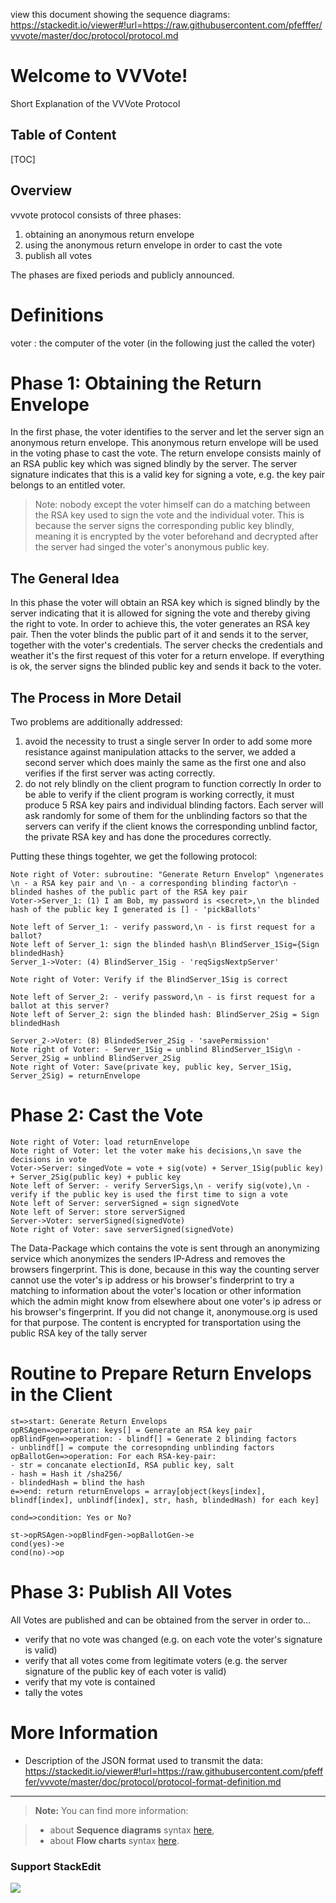 view this document showing the sequence diagrams: https://stackedit.io/viewer#!url=https://raw.githubusercontent.com/pfefffer/vvvote/master/doc/protocol/protocol.md

Welcome to VVVote!
===================

Short Explanation of the VVVote Protocol

Table of Content
-----------------------
[TOC]

Overview
-------------

vvvote protocol consists of three phases:

 1. obtaining an anonymous return envelope 
 2. using the anonymous return envelope in order to cast the vote
 3. publish all votes 

The phases are fixed periods and publicly announced.

# Definitions
voter
:	the computer of the voter (in the following just the called the voter)

# Phase 1: Obtaining the Return Envelope

In the first phase, the voter identifies to the server and let the server sign an anonymous return envelope. This anonymous return envelope will be used in the voting phase to cast the vote.
The return envelope consists mainly of an RSA public key which was signed blindly by the server. The server signature indicates that this is a valid key for signing a vote, e.g. the key pair belongs to an entitled voter.
>Note: nobody except the voter himself can do a matching between the RSA key used to sign the vote and the individual voter. This is because the server signs the corresponding public key blindly, meaning it is encrypted by the voter beforehand and decrypted after the server had singed the voter's anonymous public key. 

## The General Idea

In this phase the voter will obtain an RSA key which is signed blindly by the server indicating that it is allowed for signing the vote and thereby giving the right to vote.
In order to achieve this, the voter generates an RSA key pair. Then the voter blinds the public part of it and sends it to the server, together with the voter's credentials. 
The server checks the credentials and weather it's the first request of this voter for a return envelope. If everything is ok, the server signs the blinded public key and sends it back to the voter.

## The Process in More Detail
Two problems are additionally addressed:

1. avoid the necessity to trust a single server
In order to add some more resistance against manipulation attacks to the server, we added a second server which does mainly the same as the first one and also verifies if the first server was acting correctly. 
2. do not rely blindly on the client program to function correctly
In order to be able to verify if the client program is working correctly, it must produce 5 RSA key pairs and individual blinding factors. Each server will ask randomly for some of them for the unblinding factors so that the servers can verify if the client knows the corresponding unblind factor, the private RSA key and has done the procedures correctly.

Putting these things togehter, we get the following protocol:


```sequence
Note right of Voter: subroutine: "Generate Return Envelop" \ngenerates \n - a RSA key pair and \n - a corresponding blinding factor\n - blinded hashes of the public part of the RSA key pair
Voter->Server_1: (1) I am Bob, my password is <secret>,\n the blinded hash of the public key I generated is [] - 'pickBallots'

Note left of Server_1: - verify password,\n - is first request for a ballot?
Note left of Server_1: sign the blinded hash\n BlindServer_1Sig={Sign blindedHash}
Server_1->Voter: (4) BlindServer_1Sig - 'reqSigsNextpServer'

Note right of Voter: Verify if the BlindServer_1Sig is correct

Note left of Server_2: - verify password,\n - is first request for a ballot at this server?
Note left of Server_2: sign the blinded hash: BlindServer_2Sig = Sign blindedHash

Server_2->Voter: (8) BlindedServer_2Sig - 'savePermission'
Note right of Voter: - Server_1Sig = unblind BlindServer_1Sig\n - Server_2Sig = unblind BlindServer_2Sig
Note right of Voter: Save(private key, public key, Server_1Sig, Server_2Sig) = returnEnvelope
```

# Phase 2: Cast the Vote
```sequence
Note right of Voter: load returnEnvelope
Note right of Voter: let the voter make his decisions,\n save the decisions in vote
Voter->Server: singedVote = vote + sig(vote) + Server_1Sig(public key) + Server_2Sig(public key) + public key
Note left of Server: - verify ServerSigs,\n - verify sig(vote),\n - verify if the public key is used the first time to sign a vote
Note left of Server: serverSigned = sign signedVote
Note left of Server: store serverSigned 
Server->Voter: serverSigned(signedVote) 
Note right of Voter: save serverSigned(signedVote)
```
The Data-Package which contains the vote is sent through an anonymizing service which anonymizes the senders IP-Adress and removes the browsers fingerprint. This is done, because in this way the counting server cannot use the voter's ip address or his browser's finderprint to try a matching to information about the voter's location or other information which the admin might know from elsewhere about one voter's ip adress or his browser's fingerprint. If you did not change it, anonymouse.org is used for that purpose.
The content is encrypted for transportation using the public RSA key of the tally server


# Routine to Prepare Return Envelops in the Client 
```flow
st=>start: Generate Return Envelops
opRSAgen=>operation: keys[] = Generate an RSA key pair
opBlindFgen=>operation: - blindf[] = Generate 2 blinding factors 
- unblindf[] = compute the corresopnding unblinding factors
opBallotGen=>operation: For each RSA-key-pair:
- str = concanate electionId, RSA public key, salt
- hash = Hash it /sha256/
- blindedHash = blind the hash
e=>end: return returnEnvelops = array[object(keys[index], blindf[index], unblindf[index], str, hash, blindedHash) for each key]

cond=>condition: Yes or No?

st->opRSAgen->opBlindFgen->opBallotGen->e
cond(yes)->e
cond(no)->op
```

# Phase 3: Publish All Votes
All Votes are published and can be obtained from the server in order to...

 - verify that no vote was changed (e.g. on each vote the voter's signature is valid)
 - verify that all votes come from legitimate voters (e.g. the server signature of the public key of each voter is valid)
 - verify that my vote is contained
 - tally the votes



# More Information
 - Description of the JSON format used to transmit the data:   https://stackedit.io/viewer#!url=https://raw.githubusercontent.com/pfefffer/vvvote/master/doc/protocol/protocol-format-definition.md

-----
> **Note:** You can find more information:

> - about **Sequence diagrams** syntax [here][7],
> - about **Flow charts** syntax [here][8].

### Support StackEdit

[![](https://cdn.monetizejs.com/resources/button-32.png)](https://monetizejs.com/authorize?client_id=ESTHdCYOi18iLhhO&summary=true)

  [^stackedit]: [StackEdit](https://stackedit.io/) is a full-featured, open-source Markdown editor based on PageDown, the Markdown library used by Stack Overflow and the other Stack Exchange sites.


  [1]: http://math.stackexchange.com/
  [2]: http://daringfireball.net/projects/markdown/syntax "Markdown"
  [3]: https://github.com/jmcmanus/pagedown-extra "Pagedown Extra"
  [4]: http://meta.math.stackexchange.com/questions/5020/mathjax-basic-tutorial-and-quick-reference
  [5]: https://code.google.com/p/google-code-prettify/
  [6]: http://highlightjs.org/
  [7]: http://bramp.github.io/js-sequence-diagrams/
  [8]: http://adrai.github.io/flowchart.js/

